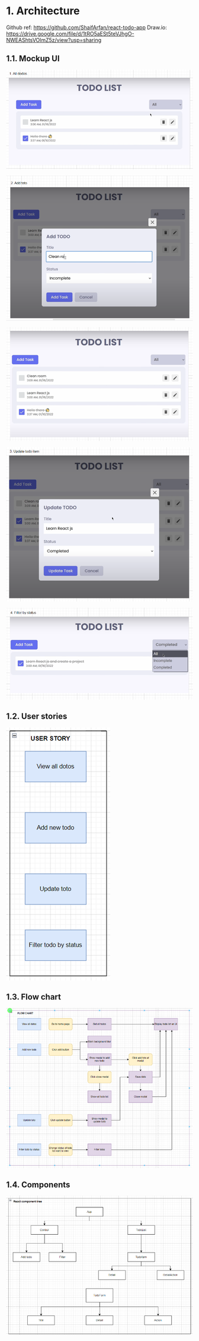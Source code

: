 # 1. Architecture

Github ref: https://github.com/ShaifArfan/react-todo-app
Draw.io: https://drive.google.com/file/d/1tRO5aESt5teVJhgO-NWEAShtsVOlmZ5z/view?usp=sharing

## 1.1. Mockup UI

![](./public/static/images/2023-06-03-21-18-18.png)

![](./public/static/images/2023-06-03-21-18-47.png)

![](./public/static/images/2023-06-03-21-19-04.png)

![](./public/static/images/2023-06-03-21-19-50.png)

![](./public/static/images/2023-06-03-21-20-03.png)

## 1.2. User stories

![](./public/static/images/2023-06-03-21-20-33.png)

## 1.3. Flow chart

![](./public/static/images/2023-06-03-21-21-15.png)

## 1.4. Components

![](./public/static/images/2023-06-03-21-21-47.png)
